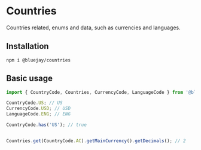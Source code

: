 # Countries

Countries related, enums and data, such as currencies and languages.

## Installation

`npm i @bluejay/countries`

## Basic usage

```typescript
import { CountryCode, Countries, CurrencyCode, LanguageCode } from '@bluejay/countries';

CountryCode.US; // US
CurrencyCode.USD; // USD
LanguageCode.ENG; // ENG

CountryCode.has('US'); // true


Countries.get(CountryCode.AC).getMainCurrency().getDecimals(); // 2

```
